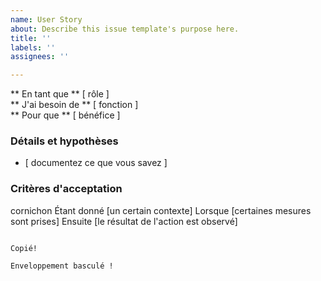 ```yaml
---
name: User Story
about: Describe this issue template's purpose here.
title: ''
labels: ''
assignees: ''

---
```


** En tant que ** [ rôle ]   
 ** J'ai besoin de ** [ fonction ]   
 ** Pour que ** [ bénéfice ]   
   
 ### Détails et hypothèses
 * [ documentez ce que vous savez ] 
   
 ### Critères d'acceptation  
   
 cornichon
Étant donné [un certain contexte]
Lorsque [certaines mesures sont prises]
Ensuite [le résultat de l'action est observé]
```

Copié!

Enveloppement basculé !
